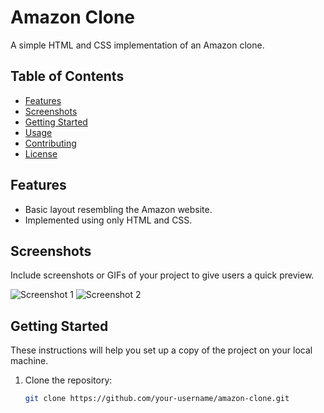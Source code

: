 # Amazon Clone

A simple HTML and CSS implementation of an Amazon clone.

## Table of Contents

- [Features](#features)
- [Screenshots](#screenshots)
- [Getting Started](#getting-started)
- [Usage](#usage)
- [Contributing](#contributing)
- [License](#license)


## Features

- Basic layout resembling the Amazon website.
- Implemented using only HTML and CSS.

## Screenshots

Include screenshots or GIFs of your project to give users a quick preview.

![Screenshot 1](screenshot/screen.png)
![Screenshot 2](screenshot/screen2.png)

## Getting Started

These instructions will help you set up a copy of the project on your local machine.

1. Clone the repository:

   ```bash
   git clone https://github.com/your-username/amazon-clone.git
